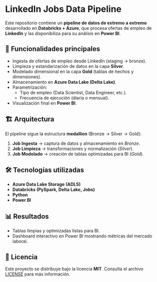 # LinkedIn Jobs Data Pipeline  

Este repositorio contiene un **pipeline de datos de extremo a extremo** desarrollado en **Databricks + Azure**, que procesa ofertas de empleo de **LinkedIn** y las disponibiliza para su análisis en **Power BI**.  

## 🚀 Funcionalidades principales  
- Ingesta de ofertas de empleo desde LinkedIn (staging → bronze).  
- Limpieza y estandarización de datos en la capa **Silver**.  
- Modelado dimensional en la capa **Gold** (tablas de hechos y dimensiones).  
- Almacenamiento en **Azure Data Lake (Delta Lake)**.  
- Parametrización:  
  - Tipo de empleo (Data Scientist, Data Engineer, etc.).  
  - Frecuencia de ejecución (diaria o mensual).  
- Visualización final en **Power BI**.  

## 🏗️ Arquitectura  
El pipeline sigue la estructura **medallion** (Bronze → Silver → Gold):  

1. **Job Ingesta** → captura de datos y almacenamiento en *Bronze*.  
2. **Job Limpieza** → transformaciones y normalización (*Silver*).  
3. **Job Modelado** → creación de tablas optimizadas para BI (*Gold*).  


## 🛠️ Tecnologías utilizadas  
- **Azure Data Lake Storage (ADLS)**  
- **Databricks (PySpark, Delta Lake, Jobs)**  
- **Python**  
- **Power BI**  

## 📊 Resultados  
- Tablas limpias y optimizadas listas para BI.  
- Dashboard interactivo en Power BI mostrando métricas del mercado laboral.  

## 📜 Licencia  
Este proyecto se distribuye bajo la licencia **MIT**. Consulta el archivo [LICENSE](LICENSE) para más información.  
